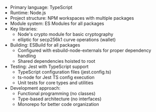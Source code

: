 - Primary language: TypeScript
- Runtime: Node.js
- Project structure: NPM workspaces with multiple packages
- Module system: ES Modules for all packages
- Key libraries:
  - Node's crypto module for basic cryptography
  - elliptic for secp256k1 curve operations (wallet)
- Building: ESBuild for all packages
  - Configured with esbuild-node-externals for proper dependency handling
  - Shared dependencies hoisted to root
- Testing: Jest with TypeScript support
  - TypeScript configuration files (jest.config.ts)
  - ts-node for Jest TS config execution
  - Unit tests for core types and utilities
- Development approach: 
  - Functional programming (no classes)
  - Type-based architecture (no interfaces)
  - Monorepo for better code organization